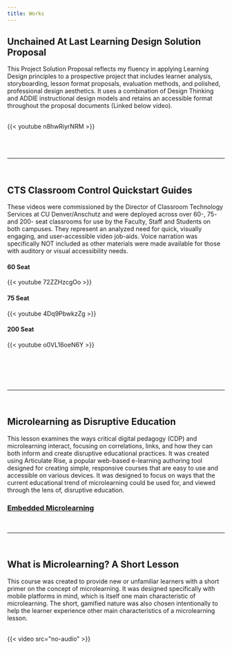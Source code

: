 ```yaml
---
title: Works
---
```

## Unchained At Last Learning Design Solution Proposal
This Project Solution Proposal reflects my fluency in applying Learning Design principles to a prospective project that includes learner analysis, storyboarding, lesson format proposals, evaluation methods, and polished, professional design aesthetics. It uses a combination of Design Thinking and ADDIE instructional design models and retains an accessible format throughout the proposal documents (Linked below video).   
   
<br>
{{< youtube n8hwRiyrNRM >}}

<br>
<br>
<br>
<br>

<hr>
<br>


## CTS Classroom Control Quickstart Guides
These videos were commissioned by the Director of Classroom Technology Services at CU Denver/Anschutz and were deployed across over 60-, 75- and 200- seat classrooms for use by the Faculty, Staff and Students on both campuses. They represent an analyzed need for quick, visually engaging, and user-accessible video job-aids. Voice narration was specifically NOT included as other materials were made available for those with auditory or visual accessibility needs.

#### 60 Seat
{{< youtube 72ZZHzcgOo >}}


#### 75 Seat
{{< youtube 4Dq9PbwkzZg >}}


#### 200 Seat
{{< youtube o0VL16oeN6Y >}}

<br>
<br>
<br>
<br>

<hr>
<br>

## Microlearning as Disruptive Education
This lesson examines the ways critical digital pedagogy (CDP) and microlearning interact, focusing on correlations, links, and how they can both inform and create disruptive educational practices. It was created using Articulate Rise, a popular web-based e-learning authoring tool designed for creating simple, responsive courses that are easy to use and accessible on various devices. It was designed to focus on ways that the current educational trend of microlearning could be used for, and viewed through the lens of, disruptive education.

<div class="home-center">

### [Embedded Microlearning](/CDP)

</div>
<br>

<hr>
<br>

## What is Microlearning? A Short Lesson
This course was created to provide new or unfamiliar learners with a short primer on the concept of microlearning. It was designed specifically with mobile platforms in mind, which is itself one main characteristic of microlearning. The short, gamified nature was also chosen intentionally to help the learner experience other main characteristics of a microlearning lesson.

<br>
<div class="centered-video">
{{< video src="no-audio" >}}
</div>
